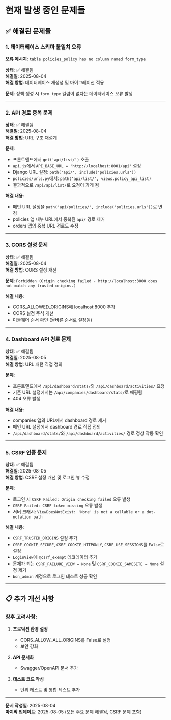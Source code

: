 # 현재 발생 중인 문제들

## ✅ 해결된 문제들

### 1. 데이터베이스 스키마 불일치 오류
**오류 메시지**: `table policies_policy has no column named form_type`

**상태**: ✅ 해결됨  
**해결일**: 2025-08-04  
**해결 방법**: 데이터베이스 재생성 및 마이그레이션 적용

**문제**: 정책 생성 시 `form_type` 컬럼이 없다는 데이터베이스 오류 발생

---

### 2. API 경로 중복 문제
**상태**: ✅ 해결됨  
**해결일**: 2025-08-04  
**해결 방법**: URL 구조 재설계

**문제**: 
- 프론트엔드에서 `get('api/list/')` 호출
- `api.js`에서 `API_BASE_URL = 'http://localhost:8001/api'` 설정
- Django URL 설정: `path('api/', include('policies.urls'))`
- `policies/urls.py`에서: `path('api/list/', views.policy_api_list)`
- 결과적으로 `/api/api/list/`로 요청이 가게 됨

**해결 내용**:
- 메인 URL 설정을 `path('api/policies/', include('policies.urls'))`로 변경
- policies 앱 내부 URL에서 중복된 `api/` 경로 제거
- orders 앱의 중복 URL 경로도 수정

---

### 3. CORS 설정 문제
**상태**: ✅ 해결됨  
**해결일**: 2025-08-04  
**해결 방법**: CORS 설정 개선

**문제**: `Forbidden (Origin checking failed - http://localhost:3000 does not match any trusted origins.)`

**해결 내용**:
- CORS_ALLOWED_ORIGINS에 localhost:8000 추가
- CORS 설정 주석 개선
- 미들웨어 순서 확인 (올바른 순서로 설정됨)

---

### 4. Dashboard API 경로 문제
**상태**: ✅ 해결됨  
**해결일**: 2025-08-05  
**해결 방법**: URL 패턴 직접 정의

**문제**: 
- 프론트엔드에서 `/api/dashboard/stats/`와 `/api/dashboard/activities/` 요청
- 기존 URL 설정에서는 `/api/companies/dashboard/stats/`로 매핑됨
- 404 오류 발생

**해결 내용**:
- companies 앱의 URL에서 dashboard 경로 제거
- 메인 URL 설정에서 dashboard 경로 직접 정의
- `/api/dashboard/stats/`와 `/api/dashboard/activities/` 경로 정상 작동 확인

---

### 5. CSRF 인증 문제
**상태**: ✅ 해결됨  
**해결일**: 2025-08-05  
**해결 방법**: CSRF 설정 개선 및 로그인 뷰 수정

**문제**: 
- 로그인 시 `CSRF Failed: Origin checking failed` 오류 발생
- `CSRF Failed: CSRF token missing` 오류 발생
- 서버 크래시: `ViewDoesNotExist: 'None' is not a callable or a dot-notation path`

**해결 내용**:
- `CSRF_TRUSTED_ORIGINS` 설정 추가
- `CSRF_COOKIE_SECURE`, `CSRF_COOKIE_HTTPONLY`, `CSRF_USE_SESSIONS`를 `False`로 설정
- `LoginView`에 `@csrf_exempt` 데코레이터 추가
- 문제가 되는 `CSRF_FAILURE_VIEW = None` 및 `CSRF_COOKIE_SAMESITE = None` 설정 제거
- `bon_admin` 계정으로 로그인 테스트 성공 확인

---

## 📋 추가 개선 사항

### 향후 고려사항:

1. **프로덕션 환경 설정**
   - CORS_ALLOW_ALL_ORIGINS를 False로 설정
   - 보안 강화

2. **API 문서화**
   - Swagger/OpenAPI 문서 추가

3. **테스트 코드 작성**
   - 단위 테스트 및 통합 테스트 추가

---

**문서 작성일**: 2025-08-04  
**마지막 업데이트**: 2025-08-05 (모든 주요 문제 해결됨, CSRF 문제 포함) 